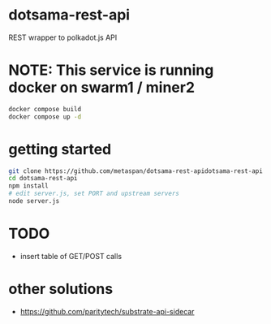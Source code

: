 # dotsama-rest-api
REST wrapper to polkadot.js API

# NOTE: This service is running docker on swarm1 / miner2

```bash
docker compose build
docker compose up -d
```

# getting started

```bash
git clone https://github.com/metaspan/dotsama-rest-apidotsama-rest-api
cd dotsama-rest-api
npm install
# edit server.js, set PORT and upstream servers
node server.js
```

# TODO

- insert table of GET/POST calls

# other solutions

- https://github.com/paritytech/substrate-api-sidecar
